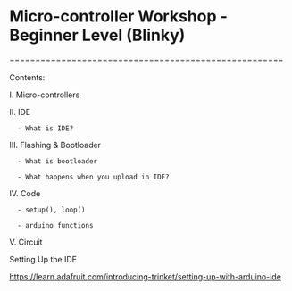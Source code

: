 # Micro-controller Workshop - Beginner Level (Blinky)
=====================================================

Contents: 

 I.   Micro-controllers
 
 II.  IDE
 
      - What is IDE?
      
 III. Flashing & Bootloader
 
      - What is bootloader
      
      - What happens when you upload in IDE?
      
 IV.  Code 
 
      - setup(), loop()
      
      - arduino functions
      
 V.   Circuit

 
Setting Up the IDE

https://learn.adafruit.com/introducing-trinket/setting-up-with-arduino-ide
